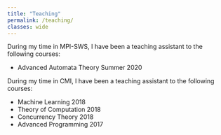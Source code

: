 ```yaml
---
title: "Teaching"
permalink: /teaching/
classes: wide
---
```



During my time in MPI-SWS, I have been a teaching assistant to the following courses:

* Advanced Automata Theory Summer 2020

During my time in CMI, I have been a teaching assistant to the following courses:

* Machine Learning 2018
* Theory of Computation 2018
* Concurrency Theory 2018
* Advanced Programming 2017
